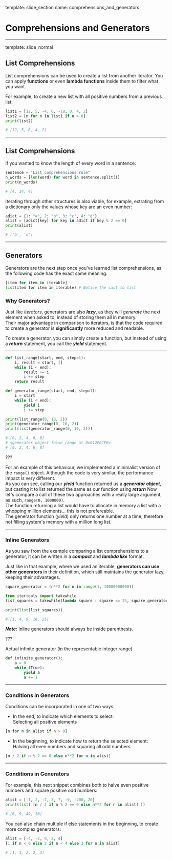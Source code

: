 template: slide_section
name: comprehensions_and_generators
# Comprehensions and Generators

---

template: slide_normal
## List Comprehensions

List comprehensions can be used to create a list from another iterator. You can apply **functions** or even **lambda functions** inside them to filter what you want.

For example, to create a new list with all positive numbers from a previous list:
```py
list1 = [12, 5, -4, 6, -18, 0, 4, 2]
list2 = [n for n in list1 if n > 0]
print(list2)

# [12, 5, 6, 4, 2]
```

---

## List Comprehensions

If you wanted to know the length of every word in a sentence:
```py
sentence = "List comprehensions rule"
n_words = [len(word) for word in sentence.split()]
print(n_words)

# [4, 14, 4]
```

Iterating through other structures is also viable, for example, extrating from a dictionary only the values whose key are an even number:
```py
adict = {1: "a", 2: "b", 3: "c", 4: "d"}
alist = [adict[key] for key in adict if key % 2 == 0]
print(alist)

# ['b', 'd']
```

---

## Generators

Generators are the next step once you've learned list comprehensions, as the following code has the exact same meaning:

```py
[item for item in iterable]
list(item for item in iterable) # Notice the cast to list
```

### Why Generators?

Just like *iterators*, generators are also ***lazy***, as they will *generate* the next element when asked to, instead of storing them all in memory.  
Their major advantage in comparison to iterators, is that the code required to create a generator is **significantly** more reduced and readable.

To create a generator, you can simply create a function, but instead of using a ***return*** statement, you call the ***yield*** statement.  

---

```py
def list_range(start, end, step=1):
    i, result = start, []
    while (i < end):
        result += i
        i += step
    return result

def generator_range(start, end, step=1):
    i = start
    while (i < end):
        yield i
        i += step

print(list_range(0, 10, 2))
print(generator_range(0, 10, 2))
print(list(generator_range(0, 10, 2)))

# [0, 2, 4, 6, 8]
# <generator object false_range at 0x012F0CF0>
# [0, 2, 4, 6, 8]
```

???

For an example of this behaviour, we implemented a minimalist version of the `range()` object.
Although the code is very similar, the performance impact is very different.  
As you can see, calling our ***yield*** function returned us a ***generator object***, but casting it to list returned the same as our function using ***return***
Now let's compare a call of these two approaches with a really large argument, as such, `range(0, 1000000)`.  
The function returning a list would have to allocate in memory a list with a whopping million elements... this is not prefereable.  
The generator function (*yield*) only returns one number at a time, therefore not filling system's memory with a million long list.

---

### Inline Generators

As you saw from the example comparing a list comprehensions to a generator, it can be written in a ***compact*** and ***lambda like*** format.

Just like in that example, where we used an iterable, **generators can use other generators** in their definition, which still maintains the generator lazy, keeping their advantages.

```py
square_generator = (n**2 for n in range(1, 10000000000))

from itertools import takewhile
list_squares = takewhile(lambda square : square <= 25, square_generator)

print(list(list_squares))

# [1, 4, 9, 16, 25]
```

***Note:*** Inline generators should always be inside parenthesis.

???

Actual infinite generator (in the representable integer range)

```py
def infinite_generator():
    a = 0
    while (True):
        yield a
        a += 1
```

---

### Conditions in Generators

Conditions can be incorporated in one of two ways:
- In the end, to indicate which elements to select:  
Selecting all positive elements
```py
[n for n in alist if n > 0]  
```
- In the beginning, to indicate how to return the selected element:  
Halving all even numbers and squaring all odd numbers
```py
[n / 2 if n % 2 == 0 else n**2 for n in alist]
```

---

### Conditions in Generators

For example, this next snippet combines both to halve even positive numbers and square positive odd numbers:

```py
alist = [-1, 2, -7, 3, 7, -9, -200, 20]
print(list( [n / 2 if n % 2 == 0 else n**2 for n in alist] ))

# [6, 9, 49, 10]
```

You can also chain multiple if else statements in the beginning, to create more complex generators:

```py
alist = [-4, -2, 0, 2, 4]
[1 if n < 0 else 2 if n < 4 else 3 for n in alist]

# [1, 1, 2, 2, 3]
```
